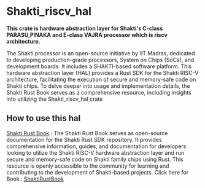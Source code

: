 # Shakti_riscv_hal
****This crate is hardware abstraction layer for Shakti's C-class PARASU,PINAKA and E-class VAJRA processor which is riscv architecture.****


The Shakti processor is an open-source initiative by IIT Madras, dedicated to developing production-grade processors, System on Chips (SoCs), and development boards. It includes a SHAKTI-based software platform. This hardware abstraction layer (HAL) provides a Rust SDK for the Shakti RISC-V architecture, facilitating the execution of secure and memory-safe code on Shakti chips. To delve deeper into usage and implementation details, the Shakti Rust Book serves as a comprehensive resource, including insights into utilizing the Shakti_riscv_hal crate

## How to use this hal

[Shakti Rust Book]() : 
The Shakti Rust Book serves as open-source documentation for the Shakti Rust SDK repository. It provides comprehensive information, guides, and documentation for developers looking to utilize the Shakti RISC-V hardware abstraction layer and run secure and memory-safe code on Shakti family chips using Rust. This resource is openly accessible to the community for learning and contributing to the development of Shakti-based projects.
Click here for Book : [ShaktiRustBook]()


